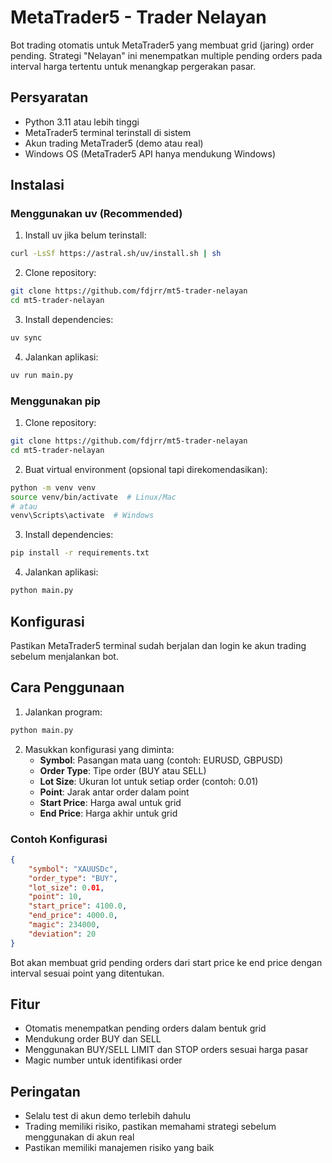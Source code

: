 # MetaTrader5 - Trader Nelayan

Bot trading otomatis untuk MetaTrader5 yang membuat grid (jaring) order pending. Strategi "Nelayan" ini menempatkan multiple pending orders pada interval harga tertentu untuk menangkap pergerakan pasar.

## Persyaratan

- Python 3.11 atau lebih tinggi
- MetaTrader5 terminal terinstall di sistem
- Akun trading MetaTrader5 (demo atau real)
- Windows OS (MetaTrader5 API hanya mendukung Windows)

## Instalasi

### Menggunakan uv (Recommended)

1. Install uv jika belum terinstall:
```bash
curl -LsSf https://astral.sh/uv/install.sh | sh
```

2. Clone repository:
```bash
git clone https://github.com/fdjrr/mt5-trader-nelayan
cd mt5-trader-nelayan
```

3. Install dependencies:
```bash
uv sync
```

4. Jalankan aplikasi:
```bash
uv run main.py
```

### Menggunakan pip

1. Clone repository:
```bash
git clone https://github.com/fdjrr/mt5-trader-nelayan
cd mt5-trader-nelayan
```

2. Buat virtual environment (opsional tapi direkomendasikan):
```bash
python -m venv venv
source venv/bin/activate  # Linux/Mac
# atau
venv\Scripts\activate  # Windows
```

3. Install dependencies:
```bash
pip install -r requirements.txt
```

4. Jalankan aplikasi:
```bash
python main.py
```

## Konfigurasi

Pastikan MetaTrader5 terminal sudah berjalan dan login ke akun trading sebelum menjalankan bot.

## Cara Penggunaan

1. Jalankan program:
```bash
python main.py
```

2. Masukkan konfigurasi yang diminta:
   - **Symbol**: Pasangan mata uang (contoh: EURUSD, GBPUSD)
   - **Order Type**: Tipe order (BUY atau SELL)
   - **Lot Size**: Ukuran lot untuk setiap order (contoh: 0.01)
   - **Point**: Jarak antar order dalam point
   - **Start Price**: Harga awal untuk grid
   - **End Price**: Harga akhir untuk grid

### Contoh Konfigurasi

```json
{
    "symbol": "XAUUSDc",
    "order_type": "BUY",
    "lot_size": 0.01,
    "point": 10,
    "start_price": 4100.0,
    "end_price": 4000.0,
    "magic": 234000,
    "deviation": 20
}
```

Bot akan membuat grid pending orders dari start price ke end price dengan interval sesuai point yang ditentukan.

## Fitur

- Otomatis menempatkan pending orders dalam bentuk grid
- Mendukung order BUY dan SELL
- Menggunakan BUY/SELL LIMIT dan STOP orders sesuai harga pasar
- Magic number untuk identifikasi order

## Peringatan

- Selalu test di akun demo terlebih dahulu
- Trading memiliki risiko, pastikan memahami strategi sebelum menggunakan di akun real
- Pastikan memiliki manajemen risiko yang baik
